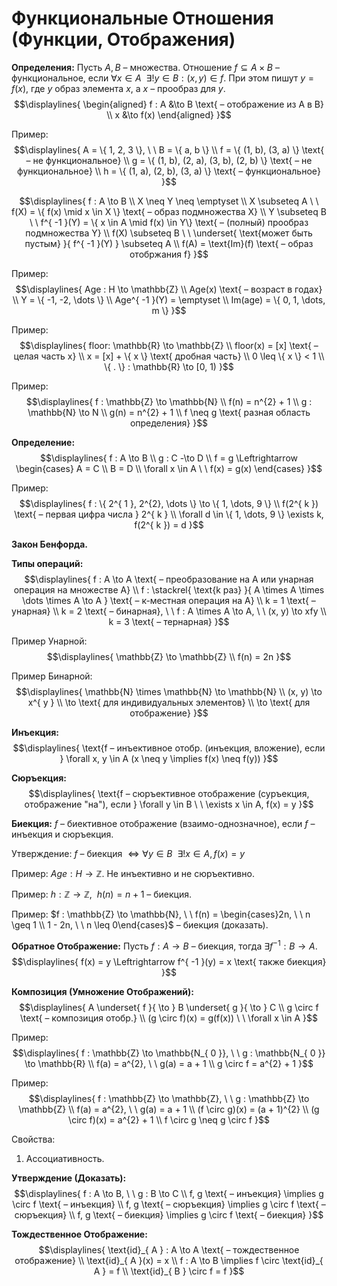 # Функциональные Отношения (Функции, Отображения)
**Определения:** Пусть $A, B$ – множества.  Отношение $f \subseteq A \times B$ – функциональное, если $\forall x \in A \ \ \exists! y \in B : (x, y) \in f$. При этом пишут $y = f(x)$, где $y$ образ элемента $x$, а $x$ – прообраз для $y$. 
$$\displaylines{
\begin{aligned}
f : A &\to B \text{ – отображение из A в B} \\ 
x &\to f(x) 
\end{aligned}
}$$

Пример: 
$$\displaylines{
A = \{ 1, 2, 3 \}, \ \ B = \{ a, b \} \\ 
f = \{ (1, b), (3, a) \} \text{ – не функциональное} \\ 
g = \{ (1, b), (2, a), (3, b), (2, b) \} \text{ – не функциональное} \\ 
h = \{ (1, a), (2, b), (3, a) \} \text{ – функциональное}
}$$


$$\displaylines{
f : A \to B \\ 
X \neq Y \neq \emptyset \\ 
X \subseteq A \ \ f(X) = \{ f(x) \mid x \in X \} \text{ – образ подмножества X} \\ 
Y \subseteq B \ \ f^{ -1 }(Y) = \{ x \in A \mid f(x) \in Y\} \text{ – (полный) прообраз подмножества Y} \\ 
f(X) \subseteq B \ \ \underset{ \text{может быть пустым} }{ f^{ -1 }(Y) } \subseteq A \\ 
f(A) = \text{Im}(f) \text{ – образ отобржания f}
}$$

Пример: 
$$\displaylines{
Age : H \to \mathbb{Z} \\ 
Age(x) \text{ – возраст в годах} \\ 
Y = \{ -1, -2, \dots \} \\ 
Age^{ -1 }(Y) = \emptyset \\ 
Im(age) = \{ 0, 1, \dots, m \}
}$$

Пример: 
$$\displaylines{
floor: \mathbb{R} \to \mathbb{Z} \\ 
floor(x) = [x] \text{ – целая часть x} \\ 
x = [x] + \{ x \} \text{ дробная часть} \\ 
0 \leq \{ x \} < 1 \\ 
\{ . \} : \mathbb{R} \to [0, 1)
}$$

Пример: 
$$\displaylines{
f : \mathbb{Z} \to \mathbb{N} \\ 
f(n) = n^{2} + 1 \\ 
g : \mathbb{N} \to N \\
g(n) = n^{2} + 1 \\ 
f \neq g \text{ разная область определения}
}$$

**Определение:** 
$$\displaylines{
f : A \to B \\ 
g : C -\to D \\ 
f = g \Leftrightarrow 
\begin{cases}
A = C  \\
B = D \\
\forall x \in A \ \ f(x) = g(x)
\end{cases}
}$$

Пример: 
$$\displaylines{
f : \{ 2^{ 1 }, 2^{2}, \dots \} \to \{ 1, \dots, 9 \} \\ 
f(2^{ k }) \text{ – первая цифра числа } 2^{ k } \\ 
\forall d \in \{ 1, \dots, 9 \} \exists k, f(2^{ k }) = d
}$$

**Закон Бенфорда.** 

**Типы операций:**
$$\displaylines{
f : A \to A \text{ – преобразование на А или унарная операция на множестве А} \\ 
f : \stackrel{ \text{k раз} }{ A \times A \times \dots \times A \to A } \text{ – к-местная операция на А} \\ 
k = 1 \text{ – унарная} \\ 
k = 2 \text{ – бинарная}, \ \ f : A \times A \to A, \ \ (x, y) \to xfy \\ 
k = 3 \text{ – тернарная}
}$$

Пример Унарной: 
$$\displaylines{
\mathbb{Z} \to \mathbb{Z} \\ 
f(n) = 2n
}$$

Пример Бинарной: 
$$\displaylines{
\mathbb{N} \times \mathbb{N} \to \mathbb{N} \\ 
(x, y) \to x^{ y } \\ 
\to \text{ для индивидуальных элементов} \\ 
\to \text{ для отображение} 
}$$
 
**Инъекция:**
$$\displaylines{
\text{f – инъективное отобр. (инъекция, вложение), если } \forall x, y \in A (x \neq y \implies f(x) \neq f(y)) 
}$$

**Сюръекция:** 
$$\displaylines{
\text{f – сюръективное отображение (суръекция, отображение "на"), если } \forall y \in B \ \ \exists x \in A, f(x) = y 
}$$

**Биекция:** $f$ – биективное отображение (взаимо-однозначное), если $f$ – инъекция и сюръекция.

Утверждение: $f$ – биекция $\Leftrightarrow \forall y \in B \ \ \exists! x \in A, f(x) = y$ 

Пример: $Age: H \to \mathbb{Z}$. Не инъективно и не сюръективно. 

Пример: $h : \mathbb{Z} \to \mathbb{Z}, \ \ h(n) = n + 1$ – биекция. 

Пример: $f : \mathbb{Z} \to \mathbb{N}, \ \ f(n) = \begin{cases}2n, \ \ n \geq 1 \\ 1 - 2n, \ \ n \leq 0\end{cases}$ – биекция (доказать). 

**Обратное Отображение:**  Пусть $f : A \to B$ – биекция, тогда $\exists f^{ -1 } : B \to A$. 
$$\displaylines{
f(x) = y \Leftrightarrow f^{ -1 }(y) = x \text{ также биекция}
}$$

**Композиция (Умножение Отображений):** 
$$\displaylines{
A \underset{ f }{ \to } B \underset{ g }{ \to } C \\ 
g \circ f \text{ – композиция отобр.} \\ 
(g \circ f)(x) = g(f(x)) \ \ \forall x \in A
}$$

Пример: 
$$\displaylines{
f : \mathbb{Z} \to \mathbb{N_{ 0 }}, \ \ g : \mathbb{N_{ 0 }} \to \mathbb{R} \\ 
f(a) = a^{2}, \ \ g(a) = a + 1 \\ 
g \circ f = a^{2} + 1
}$$

Пример: 
$$\displaylines{
f : \mathbb{Z} \to \mathbb{Z}, \ \ g : \mathbb{Z} \to \mathbb{Z} \\ 
f(a) = a^{2}, \ \ g(a) = a + 1 \\ 
(f \circ g)(x) = (a + 1)^{2} \\ 
(g \circ f)(x) = a^{2} + 1 \\ 
f \circ g \neq g \circ f
}$$

Свойства: 
1. Ассоциативность. 

**Утверждение (Доказать):** 
$$\displaylines{
f : A \to B, \ \ g : B \to C \\ 
f, g \text{ – инъекция} \implies g \circ f \text{ – инъекция} \\ 
f, g \text{ – сюръекция} \implies g \circ f \text{ – сюръекция} \\ 
f, g \text{ – биекция} \implies g \circ f \text{ – биекция} 
}$$

**Тождественное Отображение:** 
$$\displaylines{
\text{id}_{ A } : A \to A \text{ – тождественное отображение} \\ 
\text{id}_{ A }(x) = x \\ 
f : A \to B \implies f \circ \text{id}_{ A } = f \\ 
\text{id}_{ B } \circ f = f
}$$